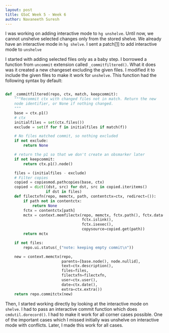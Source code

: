 ```yaml
---
layout: post
title: GSoC Week 5 - Week 6
author: Navaneeth Suresh
---
```


I was working on adding interactive mode to `hg unshelve`. Until now, we cannot unshelve selected changes only from the stored shelve. We already have an interactive mode in `hg shelve`. I sent a patch[[1]](https://phab.mercurial-scm.org/D6596) to add interactive mode to `unshelve`

I started with adding selected files only as a baby step. I borrowed a function from `uncommit` extension called `_commitfiltered()`. What it does was it created a new changeset excluding the given files. I modified it to include the given files to make it work for `unshelve`. This function had the following syntax by default:

```python

def _commitfiltered(repo, ctx, match, keepcommit):
    """Recommit ctx with changed files not in match. Return the new
    node identifier, or None if nothing changed.
    """
    base = ctx.p1()
    # ctx
    initialfiles = set(ctx.files())
    exclude = set(f for f in initialfiles if match(f))

    # No files matched commit, so nothing excluded
    if not exclude:
        return None

    # return the p1 so that we don't create an obsmarker later
    if not keepcommit:
        return ctx.p1().node()

    files = (initialfiles - exclude)
    # Filter copies
    copied = copiesmod.pathcopies(base, ctx)
    copied = dict((dst, src) for dst, src in copied.iteritems()
                  if dst in files)
    def filectxfn(repo, memctx, path, contentctx=ctx, redirect=()):
        if path not in contentctx:
            return None
        fctx = contentctx[path]
        mctx = context.memfilectx(repo, memctx, fctx.path(), fctx.data(),
                                  fctx.islink(),
                                  fctx.isexec(),
                                  copysource=copied.get(path))
        return mctx

    if not files:
        repo.ui.status(_("note: keeping empty commit\n"))

    new = context.memctx(repo,
                         parents=[base.node(), node.nullid],
                         text=ctx.description(),
                         files=files,
                         filectxfn=filectxfn,
                         user=ctx.user(),
                         date=ctx.date(),
                         extra=ctx.extra())
    return repo.commitctx(new)

```

Then, I started working directly by looking at the interactive mode on `shelve`. I had to pass an interactive commit function which does `cmdutil.dorecord()`. I had to make it work for all corner cases possible. One of the important cases which I missed initially was unshelve on interactive mode with conflicts. Later, I made this work for all cases.
